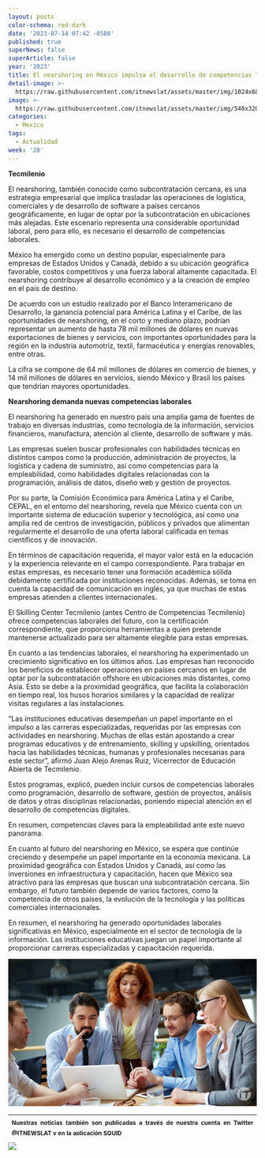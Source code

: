 ```yaml
---
layout: posts
color-schema: red-dark
date: '2023-07-14 07:42 -0500'
published: true
superNews: false
superArticle: false
year: '2023'
title: El nearshoring en México impulsa el desarrollo de competencias laborales
detail-image: >-
  https://raw.githubusercontent.com/itnewslat/assets/master/img/1024x680/reunion-de-gente-g.jpg
image: >-
  https://raw.githubusercontent.com/itnewslat/assets/master/img/540x320/reunion-de-gente-p.jpg
categories:
  - Mexico
tags:
  - Actualidad
week: '28'
---
```

**Tecmilenio**

El nearshoring, también conocido como subcontratación cercana, es una estrategia empresarial que implica trasladar las operaciones de logística, comerciales y de desarrollo de software a países cercanos geográficamente, en lugar de optar por la subcontratación en ubicaciones más alejadas. Este escenario representa una considerable oportunidad laboral, pero para ello, es necesario el desarrollo de competencias laborales.

México ha emergido como un destino popular, especialmente para empresas de Estados Unidos y Canadá, debido a su ubicación geográfica favorable, costos competitivos y una fuerza laboral altamente capacitada. El nearshoring contribuye al desarrollo económico y a la creación de empleo en el país de destino.

De acuerdo con un estudio realizado por el Banco Interamericano de Desarrollo, la ganancia potencial para América Latina y el Caribe, de las oportunidades de nearshoring, en el corto y mediano plazo, podrían representar un aumento de hasta 78 mil millones de dólares en nuevas exportaciones de bienes y servicios, con importantes oportunidades para la región en la industria automotriz, textil, farmacéutica y energías renovables, entre otras. 

La cifra se compone de 64 mil millones de dólares en comercio de bienes, y 14 mil millones de dólares en servicios, siendo México y Brasil los países que tendrían mayores oportunidades.

**Nearshoring demanda nuevas competencias laborales**

El nearshoring ha generado en nuestro país una amplia gama de fuentes de trabajo en diversas industrias, como tecnología de la información, servicios financieros, manufactura, atención al cliente, desarrollo de software y más.

Las empresas suelen buscar profesionales con habilidades técnicas en distintos campos como la producción, administración de proyectos, la logística y cadena de suministro, así como competencias para la empleabilidad, como habilidades digitales relacionadas con la programación, análisis de datos, diseño web y gestión de proyectos.

Por su parte, la Comisión Económica para América Latina y el Caribe, CEPAL, en el entorno del nearshoring, revela que México cuenta con un importante sistema de educación superior y tecnológica, así como una amplia red de centros de investigación, públicos y privados que alimentan regularmente el desarrollo de una oferta laboral calificada en temas científicos y de innovación.

En términos de capacitación requerida, el mayor valor está en la educación y la experiencia relevante en el campo correspondiente. Para trabajar en estas empresas, es necesario tener una formación académica sólida debidamente certificada por instituciones reconocidas. Además, se toma en cuenta la capacidad de comunicación en inglés, ya que muchas de estas empresas atienden a clientes internacionales.

El Skilling Center Tecmilenio (antes Centro de Competencias Tecmilenio) ofrece competencias laborales del futuro, con la certificación correspondiente, que proporciona herramientas a quien pretende mantenerse actualizado para ser altamente elegible para estas empresas.

En cuanto a las tendencias laborales, el nearshoring ha experimentado un crecimiento significativo en los últimos años. Las empresas han reconocido los beneficios de establecer operaciones en países cercanos en lugar de optar por la subcontratación offshore en ubicaciones más distantes, como Asia. Esto se debe a la proximidad geográfica, que facilita la colaboración en tiempo real, los husos horarios similares y la capacidad de realizar visitas regulares a las instalaciones.

“Las instituciones educativas desempeñan un papel importante en el impulso a las carreras especializadas, requeridas por las empresas con actividades en nearshoring. Muchas de ellas están apostando a crear programas educativos y de entrenamiento, skilling y upskilling, orientados hacia las habilidades técnicas, humanas y profesionales necesarias para este sector”, afirmó Juan Alejo Arenas Ruiz, Vicerrector de Educación Abierta de Tecmilenio.

Estos programas, explicó, pueden incluir cursos de competencias laborales como programación, desarrollo de software, gestión de proyectos, análisis de datos y otras disciplinas relacionadas, poniendo especial atención en el desarrollo de competencias digitales.

En resumen, competencias claves para la empleabilidad ante este nuevo panorama.

En cuanto al futuro del nearshoring en México, se espera que continúe creciendo y desempeñe un papel importante en la economía mexicana. La proximidad geográfica con Estados Unidos y Canadá, así como las inversiones en infraestructura y capacitación, hacen que México sea atractivo para las empresas que buscan una subcontratación cercana. Sin embargo, el futuro también depende de varios factores, como la competencia de otros países, la evolución de la tecnología y las políticas comerciales internacionales.

En resumen, el nearshoring ha generado oportunidades laborales significativas en México, especialmente en el sector de tecnología de la información. Las instituciones educativas juegan un papel importante al proporcionar carreras especializadas y capacitación requerida.

![](https://raw.githubusercontent.com/itnewslat/assets/master/img/540x320/reunion-de-gente-p.jpg)

<table style="height: 42px;" width="569">
<tbody>
<tr>
<td style="text-align: justify;"><sub><strong>Nuestras noticias también son publicadas a través de nuestra cuenta en Twitter <a href="https://twitter.com/itnewslat?lang=es">@ITNEWSLAT</a> y en la aplicación <a href="https://squidapp.co/en/">SQUID</a></strong></sub></td>
</tr>
</tbody>
</table>
<img src="https://tracker.metricool.com/c3po.jpg?hash=56f88a41e39ab42c063cc51676587a04"/>